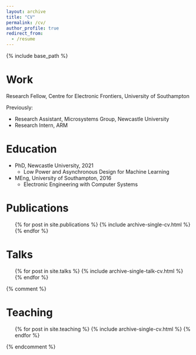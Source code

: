 ```yaml
---
layout: archive
title: "CV"
permalink: /cv/
author_profile: true
redirect_from:
  - /resume
---
```


{% include base_path %}

Work
======
Research Fellow, Centre for Electronic Frontiers, University of Southampton

Previously:
* Research Assistant, Microsystems Group, Newcastle University
* Research Intern, ARM
  
Education
======
* PhD, Newcastle University, 2021
  * Low Power and Asynchronous Design for Machine Learning
* MEng, University of Southampton, 2016
  * Electronic Engineering with Computer Systems

Publications
======
  <ul>{% for post in site.publications %}
    {% include archive-single-cv.html %}
  {% endfor %}</ul>
  
Talks
======
  <ul>{% for post in site.talks %}
    {% include archive-single-talk-cv.html %}
  {% endfor %}</ul>
  
{% comment %}

Teaching
======
  <ul>{% for post in site.teaching %}
    {% include archive-single-cv.html %}
  {% endfor %}</ul>
{% endcomment %}
